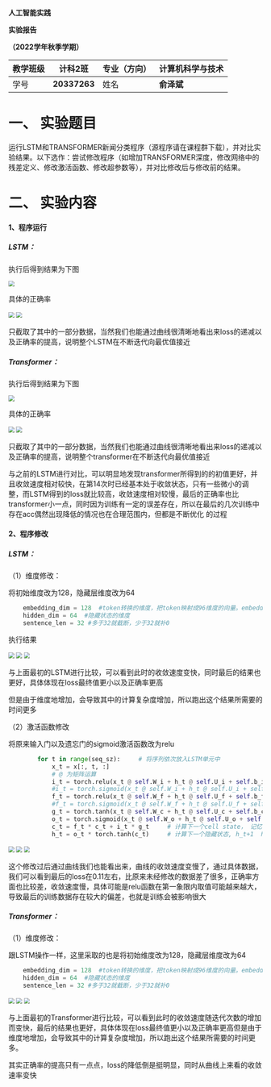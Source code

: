 **人工智能实践**

**实验报告**

**（2022学年秋季学期）**

| 教学班级 | **计科2班**  | 专业（方向） | **计算机科学与技术** |
| -------- | ------------ | ------------ | -------------------- |
| 学号     | **20337263** | 姓名         | **俞泽斌**           |

# 一、   实验题目

运行LSTM和TRANSFORMER新闻分类程序（源程序请在课程群下载），并对比实验结果。以下选作：尝试修改程序（如增加TRANSFORMER深度，修改网络中的残差定义、修改激活函数、修改超参数等），并对比修改后与修改前的结果。  

# 二、   实验内容

#### 1、程序运行

##### LSTM：

执行后得到结果为下图

<img src="LSTM1.png" style="zoom:72%;" />

具体的正确率

<img src="LSTM3.png" style="zoom:72%;" />

<img src="LSTM2.png" style="zoom:72%;" />

只截取了其中的一部分数据，当然我们也能通过曲线很清晰地看出来loss的递减以及正确率的提高，说明整个LSTM在不断迭代向最优值接近

##### Transformer：

执行后得到结果为下图

<img src="1.png" style="zoom:72%;" />

具体的正确率

<img src="3.png" style="zoom:72%;" />

<img src="2.png" style="zoom:72%;" />

只截取了其中的一部分数据，当然我们也能通过曲线很清晰地看出来loss的递减以及正确率的提高，说明整个transformer在不断迭代向最优值接近

与之前的LSTM进行对比，可以明显地发现transformer所得到的的初值更好，并且收敛速度相对较快，在第14次时已经基本处于收敛状态，只有一些微小的调整，而LSTM得到的loss就比较高，收敛速度相对较慢，最后的正确率也比transformer小一点，同时因为训练有一定的误差存在，所以在最后的几次训练中存在acc偶然出现降低的情况也在合理范围内，但都是不断优化 的过程

#### 2、程序修改

##### LSTM：

（1）维度修改：

将初始维度改为128，隐藏层维度改为64

```python
    embedding_dim = 128  #token转换的维度，把token映射成96维度的向量。embedding layer
    hidden_dim = 64  #隐藏状态的维度
    sentence_len = 32 #多于32就截断，少于32就补0
```

执行结果

<img src="LSTM2-1.png" style="zoom:72%;" />

<img src="LSTM2-3.png" style="zoom:72%;" />

<img src="LSTM2-2.png" style="zoom:72%;" />

与上面最初的LSTM进行比较，可以看到此时的收敛速度变快，同时最后的结果也更好，具体体现在loss最终值更小以及正确率更高

但是由于维度地增加，会导致其中的计算复杂度增加，所以跑出这个结果所需要的时间更多

（2）激活函数修改

将原来输入门以及遗忘门的sigmoid激活函数改为relu

```python
        for t in range(seq_sz):     # 将序列依次放入LSTM单元中
            x_t = x[:, t, :]
            # @ 为矩阵运算
            i_t = torch.relu(x_t @ self.W_i + h_t @ self.U_i + self.b_i)
            #i_t = torch.sigmoid(x_t @ self.W_i + h_t @ self.U_i + self.b_i)     # 输入门，调整输入的x_t及h_t比例  𝑖_𝑡 = 𝜎(𝑊_𝑖 𝑥_𝑡+𝑈_𝑖 ℎ_(𝑡−1)+𝑏_𝑖)
            f_t = torch.relu(x_t @ self.W_f + h_t @ self.U_f + self.b_f)
            #f_t = torch.sigmoid(x_t @ self.W_f + h_t @ self.U_f + self.b_f)     # 遗忘门，以往上一次的 𝑓_𝑡 = 𝜎(𝑊_𝑓 𝑥_𝑡+𝑈_𝑓 ℎ_(𝑡−1)+𝑏_𝑓 )
            g_t = torch.tanh(x_t @ self.W_c + h_t @ self.U_c + self.b_c)        # 补给记忆,中间结果 c ̃_t = tanh(𝑊_𝑐 𝑥_𝑡+𝑈_𝑐 ℎ_(𝑡−1)+𝑏_𝑐) 
            o_t = torch.sigmoid(x_t @ self.W_o + h_t @ self.U_o + self.b_o)     # 输出门，用于生成输出
            c_t = f_t * c_t + i_t * g_t     # 计算下一个cell state， 记忆状态c_t+1  𝑐_𝑡 = 𝑓_𝑡⊙𝑐_(𝑡−1)+𝑖_𝑡⊙𝑐 ̃_𝑡 \\ c ̃_t = tanh(𝑊_𝑐 𝑥_𝑡+𝑈_𝑐 ℎ_(𝑡−1)+𝑏_𝑐) 
            h_t = o_t * torch.tanh(c_t)     # 计算下一个隐藏状态, h_t+1  ℎ_𝑡=𝑜_𝑡⊙tanh⁡(𝑐_𝑡)

```

<img src="LSTM3-1.png" style="zoom:72%;" />

<img src="LSTM3-3.png" style="zoom:72%;" />

<img src="LSTM3-2.png" style="zoom:72%;" />

这个修改过后通过曲线我们也能看出来，曲线的收敛速度变慢了，通过具体数据，我们可以看到最后的loss在0.11左右，比原来未经修改的数据差了很多，正确率方面也比较差，收敛速度慢，具体可能是relu函数在第一象限内取值可能越来越大，导致最后的训练数据存在较大的偏差，也就是训练会被影响很大

##### Transformer：

（1）维度修改：

跟LSTM操作一样，这里采取的也是将初始维度改为128，隐藏层维度改为64

```python
	embedding_dim = 128  #token转换的维度，把token映射成96维度的向量。embedding layer
    hidden_dim = 64  #隐藏状态的维度
    sentence_len = 32 #多于32就截断，少于32就补0
```

<img src="transformer2-1.png" style="zoom:72%;" />

<img src="transformer2-2.png" style="zoom:72%;" />

<img src="transformer2-3.png" style="zoom:72%;" />

与上面最初的Transformer进行比较，可以看到此时的收敛速度随迭代次数的增加而变快，最后的结果也更好，具体体现在loss最终值更小以及正确率更高但是由于维度地增加，会导致其中的计算复杂度增加，所以跑出这个结果所需要的时间更多。

其实正确率的提高只有一点点，loss的降低倒是挺明显，同时从曲线上来看的收敛速率变快



